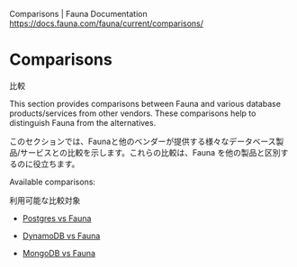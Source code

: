 Comparisons | Fauna Documentation
https://docs.fauna.com/fauna/current/comparisons/


# Comparisons

比較

This section provides comparisons between Fauna and various database products/services from other vendors. These comparisons help to distinguish Fauna from the alternatives.

このセクションでは、Faunaと他のベンダーが提供する様々なデータベース製品/サービスとの比較を示します。これらの比較は、Fauna を他の製品と区別するのに役立ちます。

Available comparisons:

利用可能な比較対象

-   [Postgres vs Fauna](https://docs.fauna.com/fauna/current/comparisons/compare-faunadb-vs-postgres)
    
-   [DynamoDB vs Fauna](https://docs.fauna.com/fauna/current/comparisons/compare-faunadb-vs-dynamodb)
    
-   [MongoDB vs Fauna](https://docs.fauna.com/fauna/current/comparisons/compare-faunadb-vs-mongodb)





